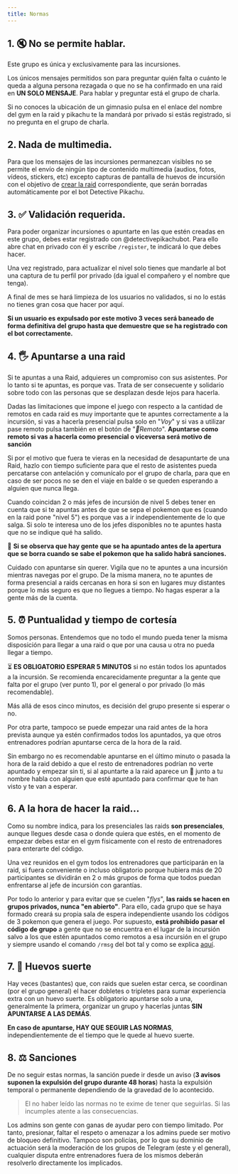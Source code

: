 ```yaml
---
title: Normas
---
```


## 1. 🔇 No se permite hablar.

Este grupo es única y exclusivamente para las incursiones.

Los únicos mensajes permitidos son para preguntar quién falta o cuánto le queda a alguna persona rezagada o que no se ha confirmado en una raid en **UN SOLO MENSAJE**. Para hablar y preguntar está el grupo de charla.

Si no conoces la ubicación de un gimnasio pulsa en el enlace del nombre del gym en la raid y pikachu te la mandará por privado si estás registrado, si no pregunta en el grupo de charla.

## 2. Nada de multimedia.

Para que los mensajes de las incursiones permanezcan visibles no se permite el envío de ningún tipo de contenido multimedia (audios, fotos, vídeos, stickers, etc) excepto capturas de pantalla de huevos de incursión con el objetivo de [crear la raid](https://acamara7es.github.io/PoGoFuenla/crear_raids#con-captura-de-pantalla) correspondiente, que serán borradas automáticamente por el bot Detective Pikachu.

## 3. ✅ Validación requerida.

Para poder organizar incursiones o apuntarte en las que estén creadas en este grupo, debes estar registrado con @detectivepikachubot. Para ello abre chat en privado con él y escribe `/register`, te indicará lo que debes hacer.

Una vez registrado, para actualizar el nivel solo tienes que mandarle al bot una captura de tu perfil por privado (da igual el compañero y el nombre que tenga).

A final de mes se hará limpieza de los usuarios no validados, si no lo estás no tienes gran cosa que hacer por aquí.

**Si un usuario es expulsado por este motivo 3 veces será baneado de forma definitiva del grupo hasta que demuestre que se ha registrado con el bot correctamente.**

## 4. 🖐 Apuntarse a una raid

Si te apuntas a una Raid, adquieres un compromiso con sus asistentes. Por lo tanto si te apuntas, es porque vas. Trata de ser consecuente y solidario sobre todo con las personas que se desplazan desde lejos para hacerla.

Dadas las limitaciones que impone el juego con respecto a la cantidad de remotos en cada raid es muy importante que te apuntes correctamente a la incursión, si vas a hacerla presencial pulsa solo en "_Voy_" y si vas a utilizar pase remoto pulsa también en el botón de "_📡Remoto_". **Apuntarse como remoto si vas a hacerla como presencial o viceversa será motivo de sanción**

Si por el motivo que fuera te vieras en la necesidad de desapuntarte de una Raid, hazlo con tiempo suficiente para que el resto de asistentes pueda percatarse con antelación y comunícalo por el grupo de charla, para que en caso de ser pocos no se den el viaje en balde o se queden esperando a alguien que nunca llega.

Cuando coincidan 2 o más jefes de incursión de nivel 5 debes tener en cuenta que si te apuntas antes de que se sepa el pokemon que es (cuando en la raid pone "nivel 5") es porque vas a ir independientemente de lo que salga. Si solo te interesa uno de los jefes disponibles no te apuntes hasta que no se indique qué ha salido.

🚫 **Si se observa que hay gente que se ha apuntado antes de la apertura que se borra cuando se sabe el pokemon que ha salido habrá sanciones.**

Cuidado con apuntarse sin querer. Vigila que no te apuntes a una incursión mientras navegas por el grupo. De la misma manera, no te apuntes de forma presencial a raids cercanas en hora si son en lugares muy distantes porque lo más seguro es que no llegues a tiempo. No hagas esperar a la gente más de la cuenta.

## 5. ⏰ Puntualidad y tiempo de cortesía

Somos personas. Entendemos que no todo el mundo pueda tener la misma disposición para llegar a una raid o que por una causa u otra no pueda llegar a tiempo.

⏳ **ES OBLIGATORIO ESPERAR 5 MINUTOS** si no están todos los apuntados a la incursión. Se recomienda encarecidamente preguntar a la gente que falta por el grupo (ver punto 1), por el general o por privado (lo más recomendable).

Más allá de esos cinco minutos, es decisión del grupo presente si esperar o no.

Por otra parte, tampoco se puede empezar una raid antes de la hora prevista aunque ya estén confirmados todos los apuntados, ya que otros entrenadores podrían apuntarse cerca de la hora de la raid.

Sin embargo no es recomendable apuntarse en el último minuto o pasada la hora de la raid debido a que el resto de entrenadores podrían no verte apuntado y empezar sin ti, si al apuntarte a la raid aparece un 🐌 junto a tu nombre habla con alguien que esté apuntado para confirmar que te han visto y te van a esperar.

## 6. A la hora de hacer la raid...

Como su nombre indica, para los presenciales las raids **son presenciales**, aunque llegues desde casa o donde quiera que estés, en el momento de empezar debes estar en el gym físicamente con el resto de entrenadores para enterarte del código.

Una vez reunidos en el gym todos los entrenadores que participarán en la raid, si fuera conveniente o incluso obligatorio porque hubiera más de 20 participantes se dividirán en 2 o más grupos de forma que todos puedan enfrentarse al jefe de incursión con garantías.

Por todo lo anterior y para evitar que se cuelen "_flys_", **las raids se hacen en grupos privados, nunca "en abierto"**. Para ello, cada grupo que se haya formado creará su propia sala de espera independiente usando los códigos de 3 pokemon que genera el juego. Por supuesto, **está prohibido pasar el código de grupo** a gente que no se encuentra en el lugar de la incursión salvo a los que estén apuntados como remotos a esa incursión en el grupo y siempre usando el comando `/rmsg` del bot tal y como se explica [aquí](https://acamara7es.github.io/PoGoFuenla/remotos#enviar-el-código).

## 7. 🥚 Huevos suerte

Hay veces (bastantes) que, con raids que suelen estar cerca, se coordinan (por el grupo general) el hacer dobletes o tripletes para sumar experiencia extra con un huevo suerte. Es obligatorio apuntarse solo a una, generalmente la primera, organizar un grupo y hacerlas juntas **SIN APUNTARSE A LAS DEMÁS**.

**En caso de apuntarse, HAY QUE SEGUIR LAS NORMAS**, independientemente de el tiempo que le quede al huevo suerte.

## 8. ⚖ Sanciones

De no seguir estas normas, la sanción puede ir desde un aviso (**3 avisos suponen la expulsión del grupo durante 48 horas**) hasta la expulsión temporal o permanente dependiendo de la gravedad de lo acontecido.

> El no haber leído las normas no te exime de tener que seguirlas. Si las incumples atente a las consecuencias.

Los admins son gente con ganas de ayudar pero con tiempo limitado. Por tanto, presionar, faltar el respeto o amenazar a los admins puede ser motivo de bloqueo definitivo. Tampoco son policías, por lo que su dominio de actuación será la moderación de los grupos de Telegram (este y el general), cualquier disputa entre entrenadores fuera de los mismos deberán resolverlo directamente los implicados.
